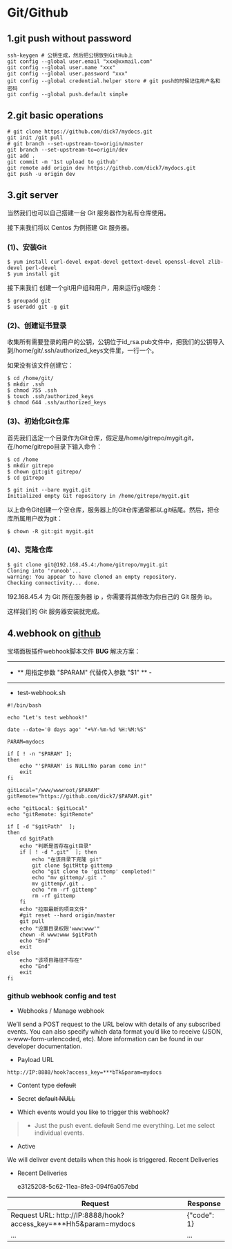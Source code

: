 # Git/Github

## 1.git push without password
```
ssh-keygen # 公钥生成，然后把公钥放到GitHub上
git config --global user.email "xxx@xxmail.com"
git config --global user.name "xxx"
git config --global user.password "xxx"
git config --global credential.helper store # git push的时候记住用户名和密码
git config --global push.default simple
```

## 2.git basic operations
```
# git clone https://github.com/dick7/mydocs.git
git init /git pull
# git branch --set-upstream-to=origin/master
git branch --set-upstream-to=origin/dev
git add .
git commit -m '1st upload to github'
git remote add origin dev https://github.com/dick7/mydocs.git
git push -u origin dev
```

## 3.git server

当然我们也可以自己搭建一台 Git 服务器作为私有仓库使用。

接下来我们将以 Centos 为例搭建 Git 服务器。

### (1)、安装Git
```
$ yum install curl-devel expat-devel gettext-devel openssl-devel zlib-devel perl-devel
$ yum install git
```
接下来我们 创建一个git用户组和用户，用来运行git服务：
```
$ groupadd git
$ useradd git -g git
```
### (2)、创建证书登录

收集所有需要登录的用户的公钥，公钥位于id_rsa.pub文件中，把我们的公钥导入到/home/git/.ssh/authorized_keys文件里，一行一个。

如果没有该文件创建它：
```
$ cd /home/git/
$ mkdir .ssh
$ chmod 755 .ssh
$ touch .ssh/authorized_keys
$ chmod 644 .ssh/authorized_keys
```
### (3)、初始化Git仓库

首先我们选定一个目录作为Git仓库，假定是/home/gitrepo/mygit.git，在/home/gitrepo目录下输入命令：
```
$ cd /home
$ mkdir gitrepo
$ chown git:git gitrepo/
$ cd gitrepo

$ git init --bare mygit.git
Initialized empty Git repository in /home/gitrepo/mygit.git

```
以上命令Git创建一个空仓库，服务器上的Git仓库通常都以.git结尾。然后，把仓库所属用户改为git：
```
$ chown -R git:git mygit.git
```

### (4)、克隆仓库
```
$ git clone git@192.168.45.4:/home/gitrepo/mygit.git
Cloning into 'runoob'...
warning: You appear to have cloned an empty repository.
Checking connectivity... done.
```
192.168.45.4 为 Git 所在服务器 ip ，你需要将其修改为你自己的 Git 服务 ip。

这样我们的 Git 服务器安装就完成。

## 4.webhook on [github](https://github.com/dick7/mydocs)

宝塔面板插件webhook脚本文件 **BUG** 解决方案：

-----------------------------------------------
- ** 用指定参数 "$PARAM" 代替传入参数 "$1" ** -
-----------------------------------------------

* test-webhook.sh 
```
#!/bin/bash

echo "Let's test webhook!"

date --date='0 days ago' "+%Y-%m-%d %H:%M:%S"

PARAM=mydocs

if [ ! -n "$PARAM" ];
then
    echo "'$PARAM' is NULL!No param come in!"
    exit
fi

gitLocal="/www/wwwroot/$PARAM"
gitRemote="https://github.com/dick7/$PARAM.git"

echo "gitLocal: $gitLocal"
echo "gitRemote: $gitRemote"

if [ -d "$gitPath"  ];
then
    cd $gitPath
    echo "判断是否存在git目录"
    if [ ! -d ".git"  ]; then
        echo "在该目录下克隆 git"
        git clone $gitHttp gittemp
        echo "git clone to 'gittemp' completed!"
        echo "mv gittemp/.git ."
        mv gittemp/.git .
        echo "rm -rf gittemp"
        rm -rf gittemp
    fi
    echo "拉取最新的项目文件"
    #git reset --hard origin/master
    git pull
    echo "设置目录权限'www:www'"
    chown -R www:www $gitPath
    echo "End"
    exit
else
    echo "该项目路径不存在"
    echo "End"
    exit
fi
```

### github webhook config and test

- Webhooks / Manage webhook

We’ll send a POST request to the URL below with details of any subscribed events. You can also specify which data format you’d like to receive (JSON, x-www-form-urlencoded, etc). More information can be found in our developer documentation.

- Payload URL
```
http://IP:8888/hook?access_key=***bTk&param=mydocs
```

- Content type
~~default~~

- Secret
~~default NULL~~

- Which events would you like to trigger this webhook?
> *   Just the push event. ~~default~~
>     Send me everything.
>     Let me select individual events.

- Active

We will deliver event details when this hook is triggered.
Recent Deliveries

- Recent Deliveries

    e3125208-5c62-11ea-8fe3-094f6a057ebd

|**Request**|**Response**|
|-------|--------|
|Request URL: http://IP:8888/hook?access_key=***Hh5&param=mydocs    | {"code": 1}  |
|...|...|
